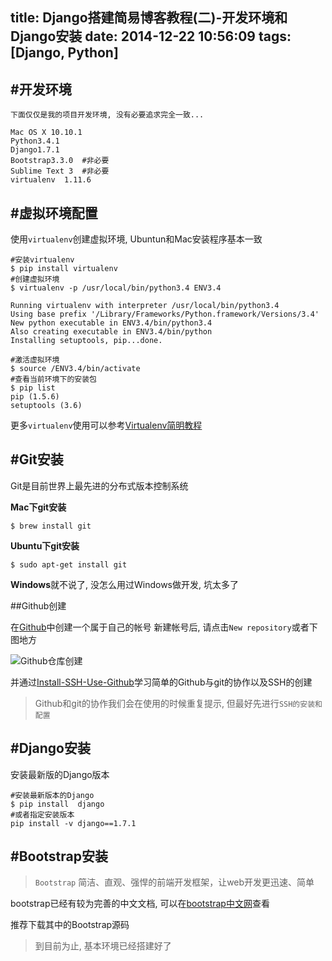 title: Django搭建简易博客教程(二)-开发环境和Django安装
date: 2014-12-22 10:56:09
tags: [Django, Python]
---

#开发环境
---

`下面仅仅是我的项目开发环境, 没有必要追求完全一致...`


```
Mac OS X 10.10.1
Python3.4.1
Django1.7.1 
Bootstrap3.3.0  #非必要
Sublime Text 3  #非必要
virtualenv  1.11.6
```

<!--more-->

#虚拟环境配置
---

使用`virtualenv`创建虚拟环境, Ubuntun和Mac安装程序基本一致

```
#安装virtualenv
$ pip install virtualenv  
#创建虚拟环境
$ virtualenv -p /usr/local/bin/python3.4 ENV3.4  

Running virtualenv with interpreter /usr/local/bin/python3.4
Using base prefix '/Library/Frameworks/Python.framework/Versions/3.4'
New python executable in ENV3.4/bin/python3.4
Also creating executable in ENV3.4/bin/python
Installing setuptools, pip...done.

#激活虚拟环境
$ source /ENV3.4/bin/activate  
#查看当前环境下的安装包
$ pip list  
pip (1.5.6)
setuptools (3.6)
```

更多`virtualenv`使用可以参考[Virtualenv简明教程](http://andrewliu.tk/2014/12/08/Virtualenv%E7%AE%80%E6%98%8E%E6%95%99%E7%A8%8B/)

#Git安装
---

Git是目前世界上最先进的分布式版本控制系统

**Mac下git安装**

```
$ brew install git
```

**Ubuntu下git安装**

```
$ sudo apt-get install git
```

**Windows**就不说了, 没怎么用过Windows做开发, 坑太多了


##Github创建

在[Github](https://github.com/)中创建一个属于自己的帐号
新建帐号后, 请点击`New repository`或者下图地方

![Github仓库创建](http://picturebag.qiniudn.com/58.png)

并通过[Install-SSH-Use-Github](http://andrewliu.tk/2014/09/09/2014-09-09-Install-SSH-Use-Github/)学习简单的Github与git的协作以及SSH的创建

> Github和git的协作我们会在使用的时候重复提示, 但最好先进行`SSH的安装和配置`


#Django安装
---

安装最新版的Django版本

```
#安装最新版本的Django
$ pip install  django 
#或者指定安装版本
pip install -v django==1.7.1
```

#Bootstrap安装
---

> `Bootstrap` 简洁、直观、强悍的前端开发框架，让web开发更迅速、简单


bootstrap已经有较为完善的中文文档, 可以在[bootstrap中文网](http://v3.bootcss.com/getting-started/#download)查看

推荐下载其中的Bootstrap源码

> 到目前为止, 基本环境已经搭建好了
